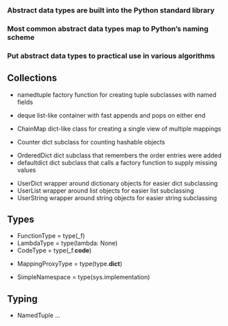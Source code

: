 ### Abstract data types are built into the Python standard library

### Most common abstract data types map to Python’s naming scheme


### Put abstract data types to practical use in various algorithms

## Collections
+ namedtuple   factory function for creating tuple subclasses with named fields
* deque        list-like container with fast appends and pops on either end
+ ChainMap     dict-like class for creating a single view of multiple mappings
* Counter      dict subclass for counting hashable objects
+ OrderedDict  dict subclass that remembers the order entries were added
+ defaultdict  dict subclass that calls a factory function to supply missing values
* UserDict     wrapper around dictionary objects for easier dict subclassing
* UserList     wrapper around list objects for easier list subclassing
* UserString   wrapper around string objects for easier string subclassing


## Types
* FunctionType = type(_f)
* LambdaType = type(lambda: None)
* CodeType = type(_f.__code__)
+ MappingProxyType = type(type.__dict__)
* SimpleNamespace = type(sys.implementation)


## Typing
* NamedTuple
...
